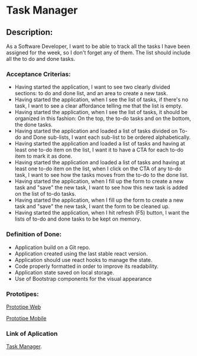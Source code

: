 # Task Manager


## Description: 

As a Software Developer, I want to be able to track all the tasks I have been assigned for the week, so I don't forget any of them. The list should include all the to do and done tasks.


### Acceptance Criterias:

- Having started the application, I want to see two clearly divided sections: to do and done list, and an area to create a new task. 
- Having started the application, when I see the list of tasks, if there's no task, I want to see a clear affordance telling me that the list is empty.
- Having started the application, when I see the list of tasks, it should be organized in this fashion: On the top, the to-do tasks and on the bottom, the done tasks.
- Having started the application and loaded a list of tasks divided on To-do and Done sub-lists, I want each sub-list to be ordered alphabetically.
- Having started the application and loaded a list of tasks and having at least one to-do item on the list, I want it to have a CTA for each to-do item to mark it as done.
- Having started the application and loaded a list of tasks and having at least one to-do item on the list, when I click on the CTA of any to-do task, I want to see how the tasks moves from the to-do to the done list.
- Having started the application, when I fill up the form to create a new task and "save" the new task, I want to see how this new task is added on the list of to-do tasks.
- Having started the application, when I fill up the form to create a new task and "save" the new task, I want the form to be cleaned up.
- Having started the application, when I hit refresh (F5) button, I want the lists of to-do and done tasks to be kept on memory.

### Definition of Done:

- Application build on a Git repo.
- Application created using the last stable react version.
- Application should use react hooks to manage the state.
- Code properly formatted in order to improve its readability.
- Application state saved on local storage.
- Use of Bootstrap components for the visual appearance

### Prototipes: 

[Prototipe Web](https://www.canva.com/design/DAEDnjdwyoA/cfYzRmuufwSpk4sfezJ4ew/view?utm_content=DAEDnjdwyoA&utm_campaign=designshare&utm_medium=link&utm_source=sharebutton "Web Prototipe")

[Prototipe Mobile](https://www.canva.com/design/DAEDnllu9c8/zI5bWdoPvY-1gTmkgLtlew/view?utm_content=DAEDnllu9c8&utm_campaign=designshare&utm_medium=link&utm_source=sharebutton "Mobile Prototipe")

### Link of Aplication

[Task Manager](https://beliveo-b20e2.web.app/ "Título opcional del enlace").

